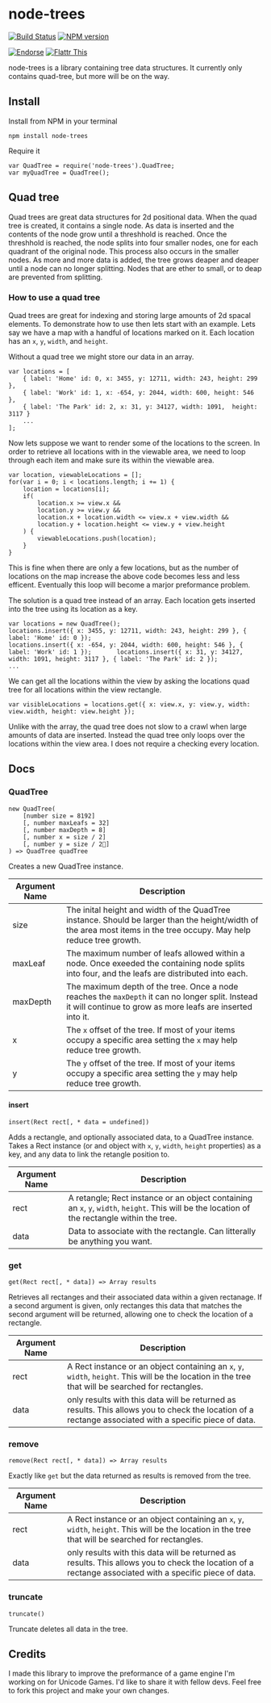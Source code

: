 
node-trees
==========

[![Build Status](https://travis-ci.org/RobertWHurst/node-trees.png?branch=master)](https://travis-ci.org/RobertWHurst/node-trees)
[![NPM version](https://badge.fury.io/js/node-trees.png)](http://badge.fury.io/js/node-trees)

[![Endorse](http://api.coderwall.com/robertwhurst/endorsecount.png)](http://coderwall.com/robertwhurst)
[![Flattr This](http://api.flattr.com/button/flattr-badge-large.png)](http://flattr.com/thing/1270541/RobertWHurstLucidJS-on-GitHub)

node-trees is a library containing tree data structures. It currently only contains quad-tree, but more will be on the way.

Install
-------

Install from NPM in your terminal

    npm install node-trees

Require it

	var QuadTree = require('node-trees').QuadTree;
	var myQuadTree = QuadTree();

Quad tree
---------

Quad trees are great data structures for 2d positional data. When the quad tree is created, it contains a single node. As data is inserted and the contents of the node grow until a threshhold is reached. Once the threshhold is reached, the node splits into four smaller nodes, one for each quadrant of the original node. This process also occurs in the smaller nodes. As more and more data is added, the tree grows deaper and deaper until a node can no longer splitting. Nodes that are ether to small, or to deap are prevented from splitting.

### How to use a quad tree

Quad trees are great for indexing and storing large amounts of 2d spacal elements. To demonstrate how to use then lets start with an example. Lets say we have a map with a handful of locations marked on it. Each location has an `x`, `y`, `width`, and `height`.

Without a quad tree we might store our data in an array.

    var locations = [
        { label: 'Home' id: 0, x: 3455, y: 12711, width: 243, height: 299 },
        { label: 'Work' id: 1, x: -654, y: 2044, width: 600, height: 546 },
        { label: 'The Park' id: 2, x: 31, y: 34127, width: 1091,  height: 3117 }
        ...
    ];
    
Now lets suppose we want to render some of the locations to the screen. In order to retrieve all locations with in the viewable area, we need to loop through each item and make sure its within the viewable area.

	var location, viewableLocations = [];
	for(var i = 0; i < locations.length; i += 1) {
		location = locations[i];
		if(
			location.x >= view.x &&
			location.y >= view.y &&
			location.x + location.width <= view.x + view.width &&
			location.y + location.height <= view.y + view.height
		) {
			viewableLocations.push(location);
		}
	}

This is fine when there are only a few locations, but as the number of locations on the map increase the above code becomes less and less efficent. Eventually this loop will become a marjor preformance problem.

The solution is a quad tree instead of an array. Each location gets inserted into the tree
using its location as a key.

	var locations = new QuadTree();
	locations.insert({ x: 3455, y: 12711, width: 243, height: 299 }, { label: 'Home' id: 0 });
	locations.insert({ x: -654, y: 2044, width: 600, height: 546 }, { label: 'Work' id: 1 });		locations.insert({ x: 31, y: 34127, width: 1091, height: 3117 }, { label: 'The Park' id: 2 });
	...

We can get all the locations within the view by asking the locations quad tree for all locations within the view rectangle.

	var visibleLocations = locations.get({ x: view.x, y: view.y, width: view.width, height: view.height });
	
Unlike with the array, the quad tree does not slow to a crawl when large amounts of data are inserted. Instead the quad tree only loops over the locations within the view area. I does not require a checking every location.


Docs
------

### QuadTree

	new QuadTree(
		[number size = 8192]
		[, number maxLeafs = 32]
		[, number maxDepth = 8]
		[, number x = size / 2]
		[, number y = size / 2]
	) => QuadTree quadTree
	
Creates a new QuadTree instance.

| Argument Name | Description |
| - | - |
| size | The inital height and width of the QuadTree instance. Should be larger than the height/width of the area most items in the tree occupy. May help reduce tree growth. |
| maxLeaf | The maximum number of leafs allowed within a node. Once exeeded the containing node splits into four, and the leafs are distributed into each. |
| maxDepth | The maximum depth of the tree. Once a node reaches the `maxDepth` it can no longer split. Instead it will continue to grow as more leafs are inserted into it. |
| x | The `x` offset of the tree. If most of your items occupy a specific area setting the `x` may help reduce tree growth. |
| y | The `y` offset of the tree. If most of your items occupy a specific area setting the `y` may help reduce tree growth. |

#### insert

	insert(Rect rect[, * data = undefined])
	
Adds a rectangle, and optionally associated data, to a QuadTree instance. Takes a Rect instance (or and object with `x`, `y`, `width`, `height` properties) as a key, and any data to link the retangle position to.

| Argument Name | Description |
| - | - |
| rect | A retangle; Rect instance or an object containing an `x`, `y`, `width`, `height`. This will be the location of the rectangle within the tree. |
| data | Data to associate with the rectangle. Can litterally be anything you want. |

### get

	get(Rect rect[, * data]) => Array results
	
Retrieves all rectanges and their associated data within a given rectanage. If a second argument is given, only rectanges this data that matches the second argument will be returned, allowing one to check the location of a rectangle.

| Argument Name | Description |
| - | - |
| rect | A Rect instance or an object containing an `x`, `y`, `width`, `height`. This will be the location in the tree that will be searched for rectangles. |
| data | only results with this data will be returned as results. This allows you to check the location of a rectange associated with a specific piece of data. |

### remove

	remove(Rect rect[, * data]) => Array results

Exactly like `get` but the data returned as results is removed from the tree.

| Argument Name | Description |
| - | - |
| rect | A Rect instance or an object containing an `x`, `y`, `width`, `height`. This will be the location in the tree that will be searched for rectangles. |
| data | only results with this data will be returned as results. This allows you to check the location of a rectange associated with a specific piece of data. |

### truncate

	truncate()
	
Truncate deletes all data in the tree.

Credits
-------

I made this library to improve the preformance of a game engine I'm working on for Unicode Games. I'd like to share it with fellow devs. Feel free to fork this project and make your own changes.
